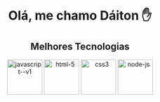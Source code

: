
<div>
  <h1 align="center">Olá, me chamo Dáiton ✋</h1>
  <h2 align="center">Melhores Tecnologias</h1>
</div>
<div  align="center">
  <img width="80" height="80" src="https://img.icons8.com/color/80/javascript--v1.png" alt="javascript--v1"/>
  <img width="80" height="80" src="https://img.icons8.com/dusk/64/html-5.png" alt="html-5"/>
  <img width="80" height="80" src="https://img.icons8.com/dusk/64/css3.png" alt="css3"/>  
  <img width="80" height="80" src="https://img.icons8.com/fluency/96/node-js.png" alt="node-js"/>
</div>



